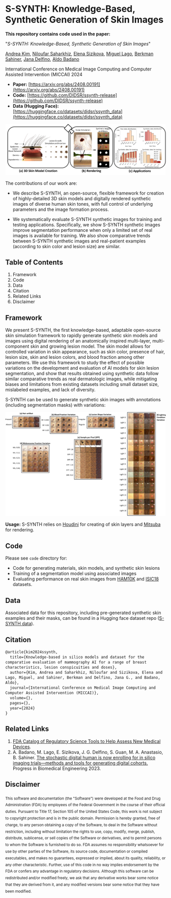 # S-SYNTH: Knowledge-Based, Synthetic Generation of Skin Images

**This repository contains code used in the paper:**

"_S-SYNTH: Knowledge-Based, Synthetic Generation of Skin Images_"

[Andrea Kim](https://www.linkedin.com/in/andreakim91), [Niloufar Saharkhiz](https://www.linkedin.com/in/niloufar-saharkhiz/), [Elena Sizikova](https://esizikova.github.io/), [Miguel Lago](https://www.linkedin.com/in/milaan/), [Berkman Sahiner](https://www.linkedin.com/in/berkman-sahiner-6aa9a919/), [Jana Delfino](https://www.linkedin.com/in/janadelfino/), [Aldo Badano](https://www.linkedin.com/in/aldobadano/)

International Conference on Medical Image Computing and Computer Assisted Intervention (MICCAI) 2024

- **Paper:** [https://arxiv.org/abs/2408.00191](https://arxiv.org/abs/2408.00191)
- **Code:** [https://github.com/DIDSR/ssynth-release](https://github.com/DIDSR/ssynth-release)
- **Data (Hugging Face):** [https://huggingface.co/datasets/didsr/ssynth_data](https://huggingface.co/datasets/didsr/ssynth_data)


 
![](./images/overview.png)

The contributions of our work are:

* We describe S-SYNTH, an open-source, flexible framework for creation of highly-detailed 3D skin models and digitally rendered synthetic images of diverse human skin tones, with full control of underlying parameters and the image formation process.
  
* We systematically evaluate S-SYNTH synthetic images for training and testing applications. Specifically, we show S-SYNTH synthetic images improve segmentation performance when only a limited set of real images is available for training. We also show comparative trends between S-SYNTH synthetic images and real-patient examples (according to skin color and lesion size) are similar.

## Table of Contents

1. Framework
2. Code
3. Data
4. Citation
5. Related Links
6. Disclaimer

## Framework

We present S-SYNTH, the first knowledge-based, adaptable open-source skin simulation framework to rapidly generate synthetic skin models and images using digital rendering of an anatomically inspired multi-layer, multi-component skin and growing lesion model. The skin model allows for controlled variation in skin appearance, such as skin color, presence of hair, lesion size, skin and lesion colors, and blood fraction among other parameters. We use this framework to study the effect of possible variations on the development and evaluation of AI models for skin lesion segmentation, and show that results obtained using synthetic data follow similar comparative trends as real dermatologic images, while mitigating biases and limitations from existing datasets including small dataset size, mislabeled examples, and lack of diversity.

S-SYNTH can be used to generate synthetic skin images with annotations (including segmentation masks) with variations:

![](./images/variation.png)

**Usage:** S-SYNTH relies on [Houdini](https://www.sidefx.com/) for creating of skin layers and [Mitsuba](https://mitsuba-renderer.org/) for rendering.

## Code
Please see `code` directory for:
- Code for generating materials, skin models, and synthetic skin lesions
- Training of a segmentation model using associated images
- Evaluating performance on real skin images from [HAM10K](https://dataverse.harvard.edu/dataset.xhtml?persistentId=doi:10.7910/DVN/DBW86T) and [ISIC18](https://challenge.isic-archive.com/data/) datasets.
  

## Data
Associated data for this repository, including pre-generated synthetic skin examples and their masks, can be found in a Hugging face dataset repo ([S-SYNTH data](https://huggingface.co/datasets/didsr/ssynth_data)). 


<!--## Repository Structure

```
├── code
|   ├── test.py                    
├── examples                   
├── images                                       
├── LICENSE
└── README.md
```-->

## Citation
```
@article{kim2024ssynth,
  title={Knowledge-based in silico models and dataset for the comparative evaluation of mammography AI for a range of breast characteristics, lesion conspicuities and doses},
  author={Kim, Andrea and Saharkhiz, Niloufar and Sizikova, Elena and Lago, Miguel, and Sahiner, Berkman and Delfino, Jana G., and Badano, Aldo},
  journal={International Conference on Medical Image Computing and Computer Assisted Intervention (MICCAI)},
  volume={},
  pages={},
  year={2024}
}
```
## Related Links
1. [FDA Catalog of Regulatory Science Tools to Help Assess New Medical Devices](https://www.fda.gov/medical-devices/science-and-research-medical-devices/catalog-regulatory-science-tools-help-assess-new-medical-devices).
2. A. Badano, M. Lago, E. Sizikova, J. G. Delfino, S. Guan, M. A. Anastasio, B. Sahiner. [The stochastic digital human is now enrolling for in silico imaging trials—methods and tools for generating digital cohorts.](http://dx.doi.org/10.1088/2516-1091/ad04c0) Progress in Biomedical Engineering 2023.   


## Disclaimer
<sub>
This software and documentation (the "Software") were developed at the Food and Drug Administration (FDA) by employees of the Federal Government in the course of their official duties. Pursuant to Title 17, Section 105 of the United States Code, this work is not subject to copyright protection and is in the public domain. Permission is hereby granted, free of charge, to any person obtaining a copy of the Software, to deal in the Software without restriction, including without limitation the rights to use, copy, modify, merge, publish, distribute, sublicense, or sell copies of the Software or derivatives, and to permit persons to whom the Software is furnished to do so. FDA assumes no responsibility whatsoever for use by other parties of the Software, its source code, documentation or compiled executables, and makes no guarantees, expressed or implied, about its quality, reliability, or any other characteristic. Further, use of this code in no way implies endorsement by the FDA or confers any advantage in regulatory decisions. Although this software can be redistributed and/or modified freely, we ask that any derivative works bear some notice that they are derived from it, and any modified versions bear some notice that they have been modified.
</sub>
